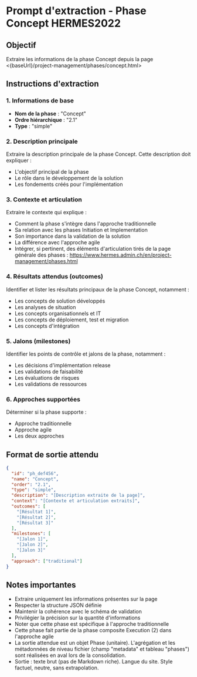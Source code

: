 # Prompt d'extraction - Phase Concept HERMES2022

## Objectif

Extraire les informations de la phase Concept depuis la page <{baseUrl}/project-management/phases/concept.html>

## Instructions d'extraction

### 1. Informations de base

- **Nom de la phase** : "Concept"
- **Ordre hiérarchique** : "2.1"
- **Type** : "simple"

### 2. Description principale

Extraire la description principale de la phase Concept. Cette description doit expliquer :

- L'objectif principal de la phase
- Le rôle dans le développement de la solution
- Les fondements créés pour l'implémentation

### 3. Contexte et articulation

Extraire le contexte qui explique :

- Comment la phase s'intègre dans l'approche traditionnelle
- Sa relation avec les phases Initiation et Implementation
- Son importance dans la validation de la solution
- La différence avec l'approche agile
- Intégrer, si pertinent, des éléments d'articulation tirés de la page générale des phases : <https://www.hermes.admin.ch/en/project-management/phases.html>

### 4. Résultats attendus (outcomes)

Identifier et lister les résultats principaux de la phase Concept, notamment :

- Les concepts de solution développés
- Les analyses de situation
- Les concepts organisationnels et IT
- Les concepts de déploiement, test et migration
- Les concepts d'intégration

### 5. Jalons (milestones)

Identifier les points de contrôle et jalons de la phase, notamment :

- Les décisions d'implémentation release
- Les validations de faisabilité
- Les évaluations de risques
- Les validations de ressources

### 6. Approches supportées

Déterminer si la phase supporte :

- Approche traditionnelle
- Approche agile
- Les deux approches

## Format de sortie attendu

```json
{
  "id": "ph_def456",
  "name": "Concept",
  "order": "2.1",
  "type": "simple",
  "description": "[Description extraite de la page]",
  "context": "[Contexte et articulation extraits]",
  "outcomes": [
    "[Résultat 1]",
    "[Résultat 2]",
    "[Résultat 3]"
  ],
  "milestones": [
    "[Jalon 1]",
    "[Jalon 2]",
    "[Jalon 3]"
  ],
  "approach": ["traditional"]
}
```

## Notes importantes

- Extraire uniquement les informations présentes sur la page
- Respecter la structure JSON définie
- Maintenir la cohérence avec le schéma de validation
- Privilégier la précision sur la quantité d'informations
- Noter que cette phase est spécifique à l'approche traditionnelle
- Cette phase fait partie de la phase composite Execution (2) dans l'approche agile
- La sortie attendue est un objet Phase (unitaire). L'agrégation et les métadonnées de niveau fichier (champ "metadata" et tableau "phases") sont réalisées en aval lors de la consolidation.
- Sortie : texte brut (pas de Markdown riche). Langue du site. Style factuel, neutre, sans extrapolation.
